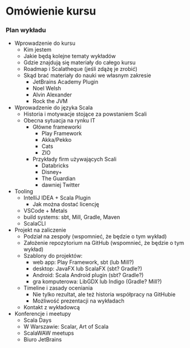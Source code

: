 # Omówienie kursu

### Plan wykładu
* Wprowadzenie do kursu
    * Kim jestem
    * Jakie będą kolejne tematy wykładów
    * Gdzie znajdują się materiały do całego kursu
    * Roadmap i Scalatheque (jeśli zdążę je zrobić)
    * Skąd brać materiały do nauki we własnym zakresie
        * JetBrains Academy Plugin
        * Noel Welsh
        * Alvin Alexander
        * Rock the JVM
* Wprowadzenie do języka Scala
    * Historia i motywacje stojące za powstaniem Scali
    * Obecna sytuacja na rynku IT
        * Główne frameworki
            * Play Framework
            * Akka/Pekko
            * Cats
            * ZIO
        * Przykłady firm używających Scali
            * Databricks
            * Disney+
            * The Guardian
            * dawniej Twitter
* Tooling
    * IntelliJ IDEA + Scala Plugin
      * Jak można dostać licencję
    * VSCode + Metals
    * build systems: sbt, Mill, Gradle, Maven
    * ScalaCLI
* Projekt na zaliczenie
    * Podział na zespoły (wspomnieć, że będzie o tym wykład)
    * Założenie repozytorium na GitHub (wspomnieć, że będzie o tym wykład)
    * Szablony do projektów:
      * web app: Play Framework, sbt (lub Mill?)
      * desktop: JavaFX lub ScalaFX (sbt? Gradle?)
      * Android: Scala Android plugin (sbt? Gradle?)
      * gra komputerowa: LibGDX lub Indigo (Gradle? Mill?)
    * Timeline i zasady oceniania
      * Nie tylko rezultat, ale też historia współpracy na GitHubie
      * Możliwość prezentacji na wykładach
    * Kontakt z wykładowcą
* Konferencje i meetupy
  * Scala Days
  * W Warszawie: Scalar, Art of Scala
  * ScalaWAW meetups
  * Biuro JetBrains